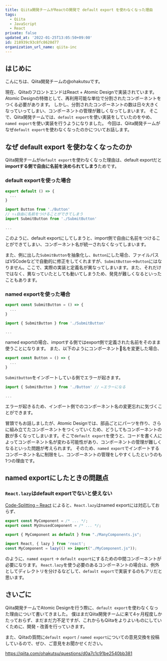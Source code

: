 ```yaml
---
title: Qiita開発チームがReactの開発で default export を使わなくなった理由
tags:
  - Qiita
  - JavaScript
  - React
private: false
updated_at: '2022-01-25T13:05:50+09:00'
id: 218939c93c8fc8620d77
organization_url_name: qiita-inc
---
```

## はじめに
こんにちは、Qiita開発チームの@ohakutsuです。

現在、QiitaのフロントエンドはReact + Atomic Designで実装されています。
Atomic Designの特徴として、再利用可能な単位で分割されたコンポーネントをつくる必要があります。
しかし、分割されたコンポーネントの数は日々大きくなっていってしまい、コンポーネントの管理が難しくなってしまいます。
そこで、Qiita開発チームでは、`default export`を使い実装をしていたのをやめ、`named export`を使い実装を行うようになりました。
今回は、Qiita開発チームがなぜ`default export`を使わなくなったのかについてお話します。

## なぜ default export を使わなくなったのか

Qiita開発チームが`default export`を使わなくなった理由は、default exportだと**importする側で自由に名前を決められてしまう**ためです。

### default exportを使った場合

```jsx:.jsx
export default () => {
  ...
}
```

```jsx:index.jsx
import Button from './Button'
// ↑↓自由に名前をつけることができてしまう
import SubmitButton from './SubmitButton'

...
```

このように、default exportにしてしまうと、import側で自由に名前をつけることができてしまい、コンポーネント名が統一されなくなってしまいます。

また、例に出した`SubmitButton`を抽象化し、`Button`にした場合、ファイルパスはVSCodeなどで自動的に修正をしてくれますが、`SubmitButton`→`Button`にはなりません。ここで、実際の実装と定義名が異なってしまいます。また、それだけではなく、異なっていたとしても動いてしまうため、発見が難しくなるといったこともあります。

### named exportを使った場合

```jsx:SubmitButton.jsx
export const SubmitButton = () => {
  ...
}
```

```jsx:index.jsx
import { SubmitButton } from './SubmitButton'

...
```

named exportの場合、importする側ではexport側で定義された名前をそのまま使うことになります。
また、以下のようにコンポーネント名を変更した場合、

```jsx:Button.jsx
export const Button = () => {
  ...
}
```

`Submitbutton`をインポートしている側でエラーが起きます。

```jsx:index.jsx
import { SubmitButton } from './Button' // ←エラーになる

...
```

エラーが起きるため、インポート側でのコンポーネント名の変更忘れに気づくことができます。

冒頭でもお話しましたが、Atomic Designでは、部品ごとにパーツを作り、さらに組み立てたコンポーネントをつくっていくため、どうしてもコンポーネントの数が多くなってしまいます。そこで`default export`を使うと、コードを書く人によってコンポーネント名が変わる可能性があり、コンポーネントの管理が難しくなるといった問題が考えられます。
そのため、`named export`でインポートするコンポーネント名に制限をし、コンポーネントの管理をしやすくしたというのも1つの理由です。

## named exportにしたときの問題点
### `React.lazy`はdefault exportでないと使えない

[Code-Splitting – React](https://reactjs.org/docs/code-splitting.html) によると、`React.lazy`はnamed exportには対応しておらず、

```js:ManyComponents.js
export const MyComponent = /* ... */;
export const MyUnusedComponent = /* ... */;
```
```js:MyComponent.js
export { MyComponent as default } from "./ManyComponents.js";
```
```js:MyApp.js
import React, { lazy } from 'react';
const MyComponent = lazy(() => import("./MyComponent.js"));
```

のように、`named export` -> `default export`にするための中間コンポーネントが必要になります。
`React.lazy`を使う必要のあるコンポーネントの場合は、例外としてディレクトリを分けるなどして、`default export`で実装するのもアリだと思います。

## さいごに

Qiita開発チームでAtomic Designを行う際に、`default export`を使わなくなった理由について書いてきました。
僕はまだQiita開発チームに来て4ヶ月程度しかたっておらず、まだまだ力不足ですが、これからもQiitaをよりよいものにしていくために、開発・改善を行っていきます。

また、Qiitaの質問に`default export` / `named export`についての意見交換を投稿しているので、ぜひ、ご意見をお聞かせください。

https://qiita.com/ohakutsu/questions/d0a7c1c91be2540bb381
